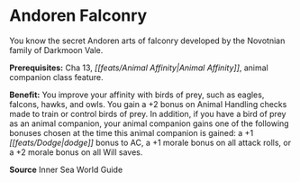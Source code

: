 ﻿---
cssclass: [feats]

---
# Andoren Falconry

You know the secret Andoren arts of falconry developed by the Novotnian family of Darkmoon Vale.

**Prerequisites:** Cha 13, _[[feats/Animal Affinity|Animal Affinity]]_, animal companion class feature.

**Benefit:** You improve your affinity with birds of prey, such as eagles, falcons, hawks, and owls. You gain a +2 bonus on Animal Handling checks made to train or control birds of prey. In addition, if you have a bird of prey as an animal companion, your animal companion gains one of the following bonuses chosen at the time this animal companion is gained: a +1 _[[feats/Dodge|dodge]]_ bonus to AC, a +1 morale bonus on all attack rolls, or a +2 morale bonus on all Will saves.

**Source** Inner Sea World Guide